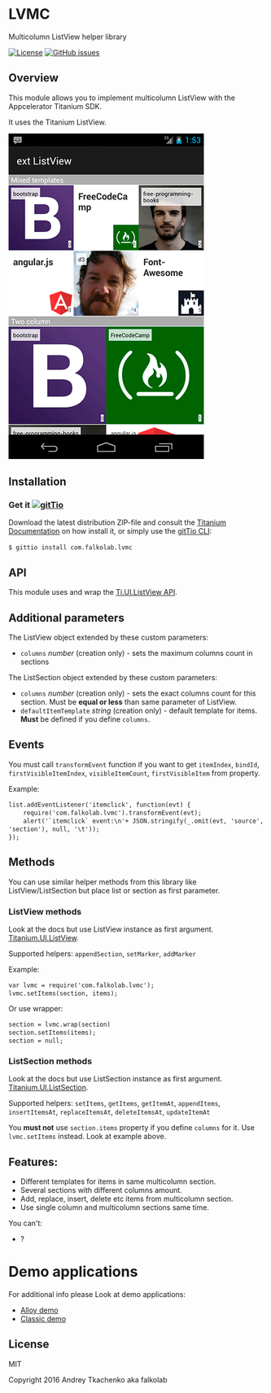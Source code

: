 # LVMC
Multicolumn ListView helper library

[![License](http://img.shields.io/badge/license-MIT-orange.svg)](http://mit-license.org)
[![GitHub issues](https://img.shields.io/github/issues/falkolab/LVMC.svg)](https://github.com/falkolab/LVMC/issues)

## Overview

This module allows you to implement multicolumn ListView with the Appcelerator Titanium SDK.

It uses the Titanium ListView.

![screenshot1](screenshot.png?raw=true "Example screenshot")

## Installation
### Get it [![gitTio](http://gitt.io/badge.png)](http://gitt.io/component/com.falkolab.lvmc)
Download the latest distribution ZIP-file and consult the [Titanium Documentation](http://docs.appcelerator.com/titanium/latest/#!/guide/Using_a_Module) on how install it, or simply use the [gitTio CLI](http://gitt.io/cli):

`$ gittio install com.falkolab.lvmc`

## API

This module uses and wrap the [Ti.UI.ListView API](http://docs.appcelerator.com/titanium/3.0/#!/api/Titanium.UI.ListView).

## Additional parameters

The ListView object extended by these custom parameters:

* `columns` _number_ (creation only) - sets the maximum columns count in sections

The ListSection object extended by these custom parameters:
* `columns` _number_ (creation only) - sets the exact columns count for this section. Must be **equal or less** than same parameter of ListView.
* `defaultItemTemplate` _string_ (creation only) - default template for items. **Must** be defined if you define `columns`.

## Events

You must call `transformEvent` function if you want to get `itemIndex`, `bindId`, `firstVisibleItemIndex`, `visibleItemCount`, `firstVisibleItem` from property.

Example:

    list.addEventListener('itemclick', function(evt) {
        require('com.falkolab.lvmc').transformEvent(evt);
        alert('`itemclick` event:\n'+ JSON.stringify(_.omit(evt, 'source', 'section'), null, '\t'));
    });

## Methods

You can use similar helper methods from this library like ListView/ListSection but place list or section as first parameter.

### ListView methods

Look at the docs but use ListView instance as first argument.
[Titanium.UI.ListView](http://docs.appcelerator.com/platform/latest/#!/api/Titanium.UI.ListView).

Supported helpers: `appendSection`, `setMarker`, `addMarker`

Example:

    var lvmc = require('com.falkolab.lvmc');
    lvmc.setItems(section, items);

Or use wrapper:

    section = lvmc.wrap(section)
    section.setItems(items);
    section = null;

### ListSection methods

Look at the docs but use ListSection instance as first argument.
[Titanium.UI.ListSection](http://docs.appcelerator.com/platform/latest/#!/api/Titanium.UI.ListSection).

Supported helpers: `setItems`, `getItems`, `getItemAt`, `appendItems`, `insertItemsAt`, `replaceItemsAt`, `deleteItemsAt`, `updateItemAt`

You **must not** use `section.items` property if you define `columns` for it. Use `lvmc.setItems` instead. Look at example above.

## Features:

* Different templates for items in same multicolumn section.
* Several sections with different columns amount.
* Add, replace, insert, delete etc items from multicolumn section.
* Use single column and multicolumn sections same time.

You can't:
* ?

# Demo applications

For additional info please Look at demo applications:

* [Alloy demo](https://github.com/falkolab/LVMC-Demo-Alloy-App)
* [Classic demo](https://github.com/falkolab/LVMC-Demo-Classic-App)

## License

MIT

Copyright 2016 Andrey Tkachenko aka falkolab
